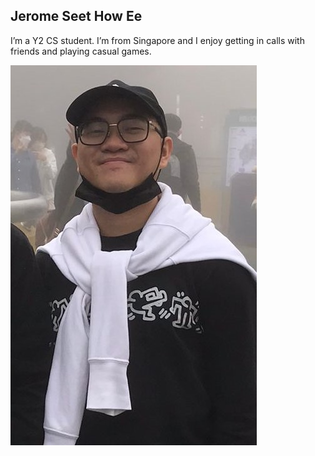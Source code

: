 ## Jerome Seet How Ee

I’m a Y2 CS student. I’m from Singapore and I enjoy getting in calls with friends and playing casual games.

![My picture](../images/yaladah.png)
